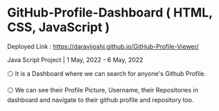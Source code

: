 # GitHub-Profile-Dashboard    ( HTML, CSS, JavaScript )   

Deployed Link : https://daravijoshi.github.io/GitHub-Profile-Viewer/

Java Script Project | 1 May, 2022 - 6 May, 2022

⚪️ It is a Dashboard where we can search for anyone's Github Profile.

⚪️ We can see their Profile Picture, Username, their Repositories in dashboard and navigate to their github profile and repository too.
